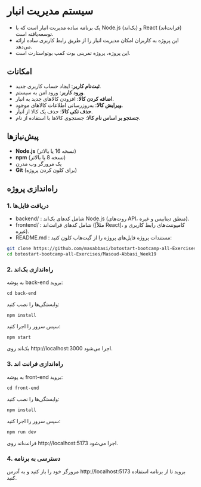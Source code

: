 # سیستم مدیریت انبار

- یک برنامه ساده مدیریت انبار است که با Node.js (بک‌اند) و React (فرانت‌اند) توسعه‌یافته است.
- این پروژه به کاربران امکان مدیریت انبار را از طریق رابط کاربری ساده ارائه می‌دهد.
- این پروژه، پروژه تمرینی بوت کمپ بوتواستارت است.

## امکانات
- **ثبت‌نام کاربر**: ایجاد حساب کاربری جدید.
- **ورود کاربر**: ورود امن به سیستم.
- **اضافه کردن کالا**: افزودن کالاهای جدید به انبار.
- **ویرایش کالا**: به‌روزرسانی اطلاعات کالاهای موجود.
- **حذف تکی کالا**: حذف یک کالا از انبار.
- **جستجو بر اساس نام کالا**: جستجوی کالاها با استفاده از نام.

## پیش‌نیازها
- **Node.js** (نسخه 16 یا بالاتر)
- **npm** (نسخه 8 یا بالاتر)
- یک مرورگر وب مدرن
- **Git** (برای کلون کردن پروژه)

## راه‌اندازی پروژه

### 1. دریافت فایل‌ها
- backend/ : شامل کدهای بک‌اند Node.js (روت‌های API، منطق دیتابیس و غیره).
- frontend/ : شامل کدهای فرانت‌اند ([مثلاً React]، کامپوننت‌های رابط کاربری و غیره).
- README.md : مستندات پروژه
فایل‌های پروژه را از گیت‌هاب کلون کنید:
```bash
git clone https://github.com/masabbasi/botostart-bootcamp-all-Exercises.git
cd botostart-bootcamp-all-Exercises/Masoud-Abbasi_Week19
```
### 2. راه‌اندازی بک‌اند
به پوشه back-end بروید:
```
cd back-end
```
وابستگی‌ها را نصب کنید:
```
npm install
```
سپس سرور را اجرا کنید:
```
npm start
```
بک‌اند روی http://localhost:3000 اجرا می‌شود.

### 3. راه‌اندازی فرانت اند
به پوشه front-end بروید:
```
cd front-end
```
وابستگی‌ها را نصب کنید:
```
npm install
```
سپس سرور را اجرا کنید:
```
npm run dev
```
فرانت‌اند روی http://localhost:5173 اجرا می‌شود.

### 4. دسترسی به برنامه
مرورگر خود را باز کنید و به آدرس http://localhost:5173 بروید تا از برنامه استفاده کنید.

